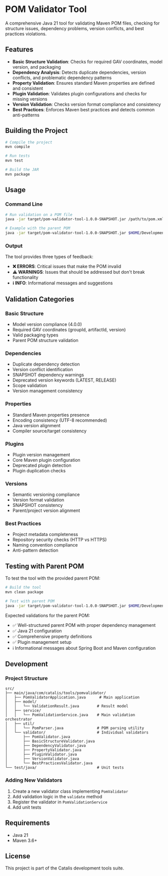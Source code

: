 # POM Validator Tool

A comprehensive Java 21 tool for validating Maven POM files, checking for structure issues, dependency problems, version conflicts, and best practices violations.

## Features

- **Basic Structure Validation**: Checks for required GAV coordinates, model version, and packaging
- **Dependency Analysis**: Detects duplicate dependencies, version conflicts, and problematic dependency patterns
- **Property Validation**: Ensures standard Maven properties are defined and consistent
- **Plugin Validation**: Validates plugin configurations and checks for missing versions
- **Version Validation**: Checks version format compliance and consistency
- **Best Practices**: Enforces Maven best practices and detects common anti-patterns

## Building the Project

```bash
# Compile the project
mvn compile

# Run tests
mvn test

# Build the JAR
mvn package
```

## Usage

### Command Line

```bash
# Run validation on a POM file
java -jar target/pom-validator-tool-1.0.0-SNAPSHOT.jar /path/to/pom.xml

# Example with the parent POM
java -jar target/pom-validator-tool-1.0.0-SNAPSHOT.jar $HOME/Development/lib-parent-pom/pom.xml
```

### Output

The tool provides three types of feedback:

- **❌ ERRORS**: Critical issues that make the POM invalid
- **⚠️ WARNINGS**: Issues that should be addressed but don't break functionality  
- **ℹ️ INFO**: Informational messages and suggestions

## Validation Categories

### Basic Structure
- Model version compliance (4.0.0)
- Required GAV coordinates (groupId, artifactId, version)
- Valid packaging types
- Parent POM structure validation

### Dependencies
- Duplicate dependency detection
- Version conflict identification
- SNAPSHOT dependency warnings
- Deprecated version keywords (LATEST, RELEASE)
- Scope validation
- Version management consistency

### Properties
- Standard Maven properties presence
- Encoding consistency (UTF-8 recommended)
- Java version alignment
- Compiler source/target consistency

### Plugins
- Plugin version management
- Core Maven plugin configuration
- Deprecated plugin detection
- Plugin duplication checks

### Versions
- Semantic versioning compliance
- Version format validation
- SNAPSHOT consistency
- Parent/project version alignment

### Best Practices
- Project metadata completeness
- Repository security checks (HTTP vs HTTPS)
- Naming convention compliance
- Anti-pattern detection

## Testing with Parent POM

To test the tool with the provided parent POM:

```bash
# Build the tool
mvn clean package

# Test with parent POM
java -jar target/pom-validator-tool-1.0.0-SNAPSHOT.jar $HOME/Development/lib-parent-pom/pom.xml
```

Expected validations for the parent POM:
- ✅ Well-structured parent POM with proper dependency management
- ✅ Java 21 configuration
- ✅ Comprehensive property definitions
- ✅ Plugin management setup
- ℹ️ Informational messages about Spring Boot and Maven configuration

## Development

### Project Structure

```
src/
├── main/java/com/catalis/tools/pomvalidator/
│   ├── PomValidatorApplication.java      # Main application
│   ├── model/
│   │   └── ValidationResult.java        # Result model
│   ├── service/
│   │   └── PomValidationService.java    # Main validation orchestrator
│   ├── util/
│   │   └── PomParser.java               # POM parsing utility
│   └── validator/                       # Individual validators
│       ├── PomValidator.java
│       ├── BasicStructureValidator.java
│       ├── DependencyValidator.java
│       ├── PropertyValidator.java
│       ├── PluginValidator.java
│       ├── VersionValidator.java
│       └── BestPracticesValidator.java
└── test/java/                           # Unit tests
```

### Adding New Validators

1. Create a new validator class implementing `PomValidator`
2. Add validation logic in the `validate` method
3. Register the validator in `PomValidationService`
4. Add unit tests

## Requirements

- Java 21
- Maven 3.6+

## License

This project is part of the Catalis development tools suite.
